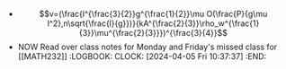 - $$v=(\frac{l^{\frac{3}{2}}g^{\frac{1}{2}}\mu O(\frac{P}{g\mu l^2},n\sqrt{\frac{l}{g}})}{kA^{\frac{2}{3}}\rho_w^{\frac{1}{3}}\mu^{\frac{2}{3}}})^{\frac{3}{4}}$$
- NOW Read over class notes for Monday and Friday's missed class for [[MATH232]]
  :LOGBOOK:
  CLOCK: [2024-04-05 Fri 10:37:37]
  :END: